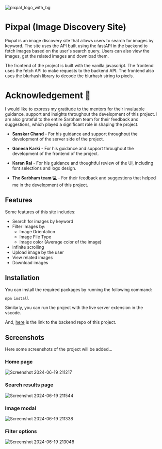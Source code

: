 ![pixpal_logo_with_bg](https://github.com/user-attachments/assets/71cbebf2-d9e9-49c4-8e65-d8767ad741ef)

# Pixpal (Image Discovery Site)

Pixpal is an image discovery site that allows users to search for images by keyword. The site uses the API built using the fastAPI in the backend to fetch images based on the user's search query. Users can also view the images, get the related images and download them.

The frontend of the project is built with the vanilla javascript. The frontend uses the fetch API to make requests to the backend API. The frontend also uses the blurhash library to decode the blurhash string to pixels.

# Acknowledgement 🎉

I would like to express my gratitude to the mentors for their invaluable guidance, support and insights throughout the development of this project. I am also grateful to the entire Sarbham team for their feedback and suggestions, which played a significant role in shaping the project.

- **Sanskar Chand** - For his guidance and support throughout the development of the server side of the project.

- **Ganesh Karki** - For his guidance and support throughout the development of the frontend of the project.

- **Karan Rai** - For his guidance and thoughtful review of the UI, including font selections and logo design.

- **The Sarbham team 💻** - For their feedback and suggestions that helped me in the development of this project.

## Features
Some features of this site includes:

- Search for images by keyword
- Filter images by:
    - Image Orientation
    - Image File Type
    - Image color (Average color of the image)
- Infinite scrolling
- Upload image by the user
- View related images
- Download images

## Installation
You can install the required packages by running the following command:

```bash
npm install
```

Similarly, you can run the project with the live server extension in the vscode.

And, [here](https://github.com/Kanak1125/Pixpal-backend) is the link to the backend repo of this project.

## Screenshots
Here some screenshots of the project will be added...

### Home page
![Screenshot 2024-06-19 211217](https://github.com/user-attachments/assets/56b7ea80-361f-443b-9f8e-377dba3be465)

### Search results page
![Screenshot 2024-06-19 211544](https://github.com/user-attachments/assets/bc280713-8f48-4a41-9f17-0328d8402195)

### Image modal
![Screenshot 2024-06-19 211338](https://github.com/user-attachments/assets/317a8662-b80e-4077-94ee-244bf78fbd47)

### Filter options
![Screenshot 2024-06-19 213048](https://github.com/user-attachments/assets/6283c3af-9989-4a25-95cc-3612edfe69b4)
